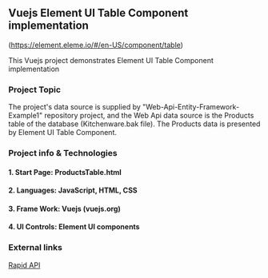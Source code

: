 ## Vuejs Element UI Table Component implementation
(https://element.eleme.io/#/en-US/component/table)

This Vuejs project demonstrates Element UI Table Component implementation

### Project Topic

The project's data source is supplied by "Web-Api-Entity-Framework-Example1" repository project,
and the Web Api data source is the Products table of the database (Kitchenware.bak file).
The Products data is presented by Element UI Table Component.

### Project info & Technologies

#### 1. Start Page: ProductsTable.html
#### 2. Languages: JavaScript, HTML, CSS 
#### 3.	Frame Work: Vuejs (vuejs.org)
#### 4. UI Controls: Element UI components

### External links

[Rapid API](https://element.eleme.io/#/en-US/component/table)
